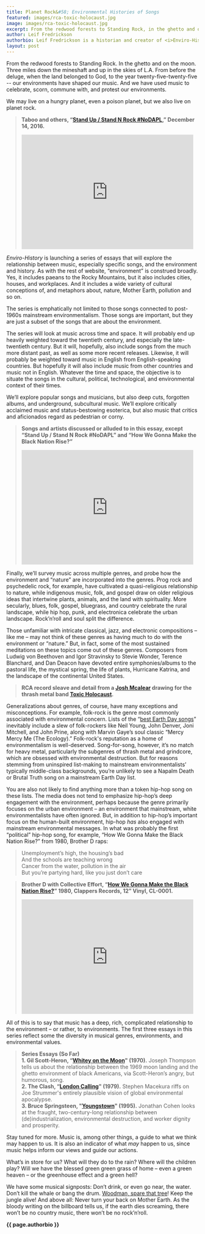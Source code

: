 ```yaml
---
title: Planet Rock&#58; Environmental Histories of Songs
featured: images/rca-toxic-holocaust.jpg
image: images/rca-toxic-holocaust.jpg
excerpt: From the redwood forests to Standing Rock, in the ghetto and on the moon, our environments have shaped our music. We may live on a hungry planet, even a poison planet, but we also live on planet rock.
author: Leif Fredrickson
authorbio: Leif Fredrickson is a historian and creator of <i>Enviro-History</i>.
layout: post
---
```


From the redwood forests to Standing Rock. In the ghetto and on the moon. Three miles down the mineshaft and up in the skies of L.A. From before the deluge, when the land belonged to God, to the year twenty-five-twenty-five -- our environments have shaped our music. And we have used music to celebrate, scorn, commune with, and protest our environments.

We may live on a hungry planet, even a poison planet, but we also live on planet rock.

>**Taboo and others, “[Stand Up / Stand N Rock #NoDAPL](https://www.youtube.com/watch?v=Onyk7guvHK8),” December 14, 2016.**
><iframe width="450" height="300" src="https://www.youtube.com/embed/Onyk7guvHK8" frameborder="0" allow="autoplay; encrypted-media" allowfullscreen></iframe>

*Enviro-History* is launching a series of essays that will explore the relationship between music, especially specific songs, and the environment and history. As with the rest of website, “environment” is construed broadly. Yes, it includes paeans to the Rocky Mountains, but it also includes cities, houses, and workplaces. And it includes a wide variety of cultural conceptions of, and metaphors about, nature, Mother Earth, pollution and so on.

The series is emphatically not limited to those songs connected to post-1960s mainstream environmentalism. Those songs are important, but they are just a subset of the songs that are about the environment.

The series will look at music across time and space. It will probably end up heavily weighted toward the twentieth century, and especially the late-twentieth century. But it will, hopefully, also include songs from the much more distant past, as well as some more recent releases. Likewise, it will probably be weighted toward music in English from English-speaking countries. But hopefully it will also include music from other countries and music not in English. Whatever the time and space, the objective is to situate the songs in the cultural, political, technological, and environmental context of their times.

We’ll explore popular songs and musicians, but also deep cuts, forgotten albums, and underground, subcultural music. We’ll explore critically acclaimed music and status-bestowing esoterica, but also music that critics and aficionados regard as pedestrian or corny.

>**Songs and artists discussed or alluded to in this essay, except “Stand Up / Stand N Rock #NoDAPL” and “How We Gonna Make the Black Nation Rise?”**
><iframe width="450" height="300" src="https://open.spotify.com/embed/user/1249356224/playlist/1RdeNTzia7ip2aSOFgoT9d" width="300" height="380" frameborder="0" allowtransparency="true" allow="encrypted-media"></iframe>

Finally, we’ll survey music across multiple genres, and probe how the environment and “nature” are incorporated into the genres. Prog rock and psychedelic rock, for example, have cultivated a quasi-religious relationship to nature, while indigenous music, folk, and gospel draw on older religious ideas that intertwine plants, animals, and the land with spirituality. More secularly, blues, folk, gospel, bluegrass, and country celebrate the rural landscape, while hip hop, punk, and electronica celebrate the urban landscape. Rock’n’roll and soul split the difference.

Those unfamiliar with intricate classical, jazz, and electronic compositions – like me – may not think of these genres as having much to do with the environment or “nature.” But, in fact, some of the most sustained meditations on these topics come out of these genres. Composers from Ludwig von Beethoven and Igor Stravinsky to Stevie Wonder, Terence Blanchard, and Dan Deacon have devoted entire symphonies/albums to the pastoral life, the mystical spring, the life of plants, Hurricane Katrina, and the landscape of the continental United States.

>**RCA record sleave and detail from a [Josh Mcalear](http://www.joshmcalear.com/) drawing for the thrash metal band [Toxic Holocaust](https://toxicholocaust.bandcamp.com/).**
><img class="image feature" src="{{ site.baseurl }}/assets/images/rca-toxic-holocaust.jpg" alt="">

Generalizations about genres, of course, have many exceptions and misconceptions. For example, folk-rock is the genre most commonly associated with environmental concern. Lists of the “[best Earth Day songs](https://blog.nature.org/conservancy/2010/04/22/a-top-10-earth-song-list-what-are-yours/)” inevitably include a slew of folk-rockers like Neil Young, John Denver, Joni Mitchell, and John Prine, along with Marvin Gaye’s soul classic “Mercy Mercy Me (The Ecology).” Folk-rock's reputation as a home of environmentalism is well-deserved. Song-for-song, however, it’s no match for heavy metal, particularly the subgenres of thrash metal and grindcore, which are obsessed with environmental destruction. But for reasons stemming from uninspired list-making to mainstream environmentalists’ typically middle-class backgrounds, you’re unlikely to see a Napalm Death or Brutal Truth song on a mainstream Earth Day list.

You are also not likely to find anything more than a token hip-hop song on these lists. The media does not tend to emphasize hip-hop’s deep engagement with the environment, perhaps because the genre primarily focuses on the urban environment – an environment that mainstream, white environmentalists have often ignored. But, in addition to hip-hop’s important focus on the human-built environment, hip-hop *has* also engaged with  mainstream environmental messages. In what was probably the first “political” hip-hop song, for example, “How We Gonna Make the Black Nation Rise?” from 1980, Brother D raps:

>Unemployment’s high, the housing’s bad <br>
>And the schools are teaching wrong <br>
>Cancer from the water, pollution in the air <br>
>But you’re partying hard, like you just don’t care <br>

>**Brother D with Collective Effort, “[How We Gonna Make the Black Nation Rise?](https://www.discogs.com/Brother-D-with-Collective-Effort-Dib-Be-Dib-Be-Dize-How-We-Gonna-Make-The-Black-Nation-Rise/release/541671)” 1980, Clappers Records, 12” Vinyl, CL-0001.**
><iframe width="450" height="300" src="https://www.youtube.com/embed/S-HQR2-s1J4" frameborder="0" allow="autoplay; encrypted-media" allowfullscreen></iframe>

All of this is to say that music has a deep, rich, complicated relationship to the environment – or rather, to environments. The first three essays in this series reflect some the diversity in musical genres, environments, and environmental values.
>**Series Essays (So Far)**<br>  **1. Gil Scott-Heron, “[Whitey on the Moon](whitey-on-the-moon)" (1970).**  Joseph Thompson tells us about the relationship between the 1969 moon landing and the ghetto environment of black Americans, via Scott-Heron’s angry, but humorous, song.<br>  **2. The Clash, “[London Calling](london-calling)" (1979).**  Stephen Macekura riffs on Joe Strummer's entirely plausible vision of global environmental apocalypse.<br>  **3. Bruce Springsteen, "[Youngstown](youngstown)" (1995).**  Jonathan Cohen looks at the fraught, two-century-long relationship between (de)industrialization, environmental destruction, and worker dignity and prosperity. 
  
Stay tuned for more. Music is, among other things, a guide to what we think may happen to us. It is also an indicator of what *may* happen to us, since music helps inform our views and guide our actions.

What’s in store for us? What will they do to the rain? Where will the children play? Will we have the blessed green green grass of home – even a green heaven – or the greenhouse effect and a green hell?

We have some musical signposts: Don’t drink, or even go near, the water. Don’t kill the whale or bang the drum. [Woodman, spare that tree](http://www.victorianweb.org/mt/parlorsongs/3.html)! Keep the jungle alive! And above all: Never turn your back on Mother Earth. As the bloody writing on the billboard tells us, if the earth dies screaming, there won’t be no country music, there won’t be no rock’n’roll.

**{{ page.authorbio }}**

